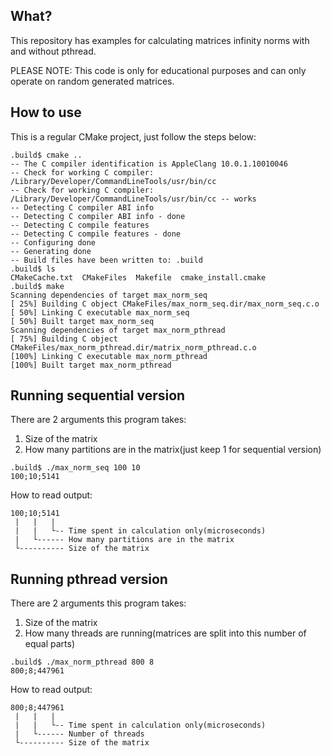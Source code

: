 ## What?

This repository has examples for calculating matrices infinity norms with and without pthread.

PLEASE NOTE: This code is only for educational purposes and can only operate on random generated matrices.

## How to use

This is a regular CMake project, just follow the steps below:

```shell script
.build$ cmake ..
-- The C compiler identification is AppleClang 10.0.1.10010046
-- Check for working C compiler: /Library/Developer/CommandLineTools/usr/bin/cc
-- Check for working C compiler: /Library/Developer/CommandLineTools/usr/bin/cc -- works
-- Detecting C compiler ABI info
-- Detecting C compiler ABI info - done
-- Detecting C compile features
-- Detecting C compile features - done
-- Configuring done
-- Generating done
-- Build files have been written to: .build
.build$ ls
CMakeCache.txt	CMakeFiles  Makefile  cmake_install.cmake
.build$ make
Scanning dependencies of target max_norm_seq
[ 25%] Building C object CMakeFiles/max_norm_seq.dir/max_norm_seq.c.o
[ 50%] Linking C executable max_norm_seq
[ 50%] Built target max_norm_seq
Scanning dependencies of target max_norm_pthread
[ 75%] Building C object CMakeFiles/max_norm_pthread.dir/matrix_norm_pthread.c.o
[100%] Linking C executable max_norm_pthread
[100%] Built target max_norm_pthread
```

## Running sequential version

There are 2 arguments this program takes: 

1. Size of the matrix
2. How many partitions are in the matrix(just keep 1 for sequential version)

```shell script
.build$ ./max_norm_seq 100 10
100;10;5141
```

How to read  output:

```
100;10;5141
 |   |   |
 |   |   └-- Time spent in calculation only(microseconds)
 |   └------ How many partitions are in the matrix
 └---------- Size of the matrix
```

## Running pthread version


There are 2 arguments this program takes: 

1. Size of the matrix
2. How many threads are running(matrices are split into this number of equal parts)

```shell script
.build$ ./max_norm_pthread 800 8
800;8;447961
```

How to read  output:

```
800;8;447961
 |   |   |
 |   |   └-- Time spent in calculation only(microseconds)
 |   └------ Number of threads
 └---------- Size of the matrix
```
